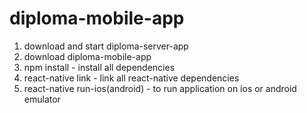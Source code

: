 # diploma-mobile-app
1. download and start diploma-server-app<br/>
2. download diploma-mobile-app<br/>
3. npm install - install all dependencies
4. react-native link - link all react-native dependencies
5. react-native run-ios(android) - to run application on ios or android emulator
